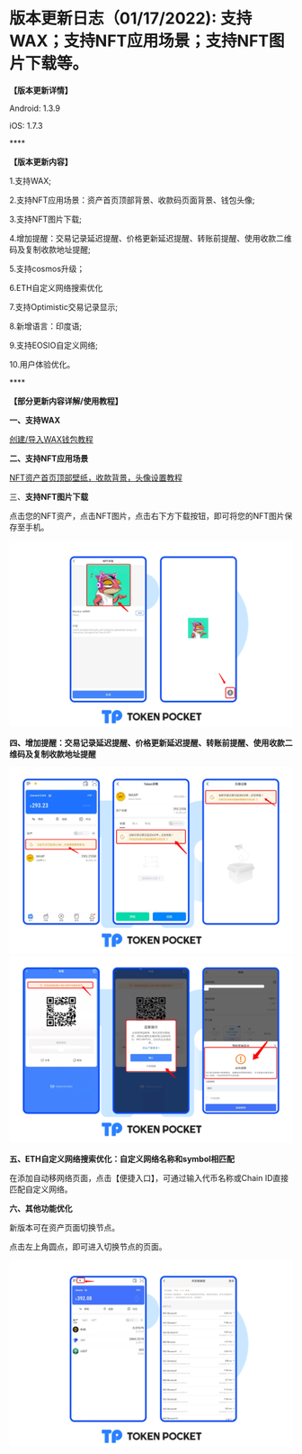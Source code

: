 # 版本更新日志（01/17/2022): 支持WAX；支持NFT应用场景；支持NFT图片下载等。

**【版本更新详情】**

Android: 1.3.9

iOS: 1.7.3

&#x20;****&#x20;

**【版本更新内容】**

1.支持WAX;

2.支持NFT应用场景：资产首页顶部背景、收款码页面背景、钱包头像;

3.支持NFT图片下载;

4.增加提醒：交易记录延迟提醒、价格更新延迟提醒、转账前提醒、使用收款二维码及复制收款地址提醒;

5.支持cosmos升级；

6.ETH自定义网络搜索优化

7.支持Optimistic交易记录显示;

8.新增语言：印度语;

9.支持EOSIO自定义网络;

10.用户体验优化。

&#x20;****&#x20;

**【部分更新内容详解/使用教程】**

**一、支持WAX**

[创建/导入WAX钱包教程](https://help.tokenpocket.pro/cn/how-to-trade-on-dex/wax-use-guide)

**二、支持NFT应用场景**

[NFT资产首页顶部壁纸，收款背景，头像设置教程](https://help.tokenpocket.pro/cn/wallet-operation/set-nft)

三、**支持NFT图片下载**

点击您的NFT资产，点击NFT图片，点击右下方下载按钮，即可将您的NFT图片保存至手机。

![](<../../.gitbook/assets/nft下载 zh.png>)

**四、增加提醒：交易记录延迟提醒、价格更新延迟提醒、转账前提醒、使用收款二维码及复制收款地址提醒**

![](<../../.gitbook/assets/提醒1 zh.png>) ![](<../../.gitbook/assets/提醒2 zh.png>)

**五、ETH自定义网络搜索优化：自定义网络名称和symbol相匹配**

在添加自动移网络页面，点击【便捷入口】，可通过输入代币名称或Chain ID直接匹配自定义网络。

**六、其他功能优化**

新版本可在资产页面切换节点。

点击左上角圆点，即可进入切换节点的页面。

![](../../.gitbook/assets/切换节点zh.png)
